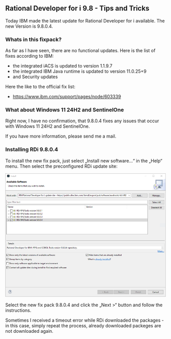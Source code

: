 ## Rational Developer for i 9.8 - Tips and Tricks

Today IBM made the latest update for Rational Developer for i available. The new Version is 9.8.0.4.

### Whats in this fixpack?

As far as I have seen, there are no functional updates. Here is the list of fixes according to IBM:

- the integrated iACS is updated to version 1.1.9.7
- the integrated IBM Java runtime is updated to version 11.0.25+9
- and Security updates

Here the like to the official fix list:

- https://www.ibm.com/support/pages/node/603339

### What about Windows 11 24H2 and SentinelOne

Right now, I have no confirmation, that 9.8.0.4 fixes any issues that occur with Windows 11 24H2 and SentinelOne. 

If you have more information, please send me a mail.

### Installing RDi 9.8.0.4

To install the new fix pack, just select „Install new software…“ in the „Help“ menu. Then select the preconfigured RDi update site:

![RDi update repository](/assets/img/2025-03-07-rdi-9804.png)

Select the new fix pack 9.8.0.4 and click the „Next >“ button and follow the instructions.

Sometimes I received a timeout error while RDi downloaded the packages - in this case, simply repeat the process, already downloaded packeges are not downloaded again.
